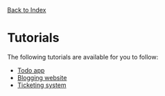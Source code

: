 [Back to Index](/documentation)

# Tutorials

The following tutorials are available for you to follow:

* [Todo app](/documentation/tutorials/todo)
* [Blogging website](/documentation/tutorials/blog)
* [Ticketing system](/documentation/tutorials/ticketing)